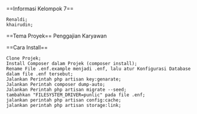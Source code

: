 

==Informasi Kelompok 7==

    Renaldi;
    khairudin;

==Tema Proyek== 
    Penggajian Karyawan

==Cara Install==

    Clone Projek;
    Install Composer dalam Projek (composer install);
    Rename File .enf.example menjadi .enf, lalu atur Konfigurasi Database dalam file .enf tersebut;
    Jalankan Perintah php artisan key:genarate;
    Jalankan Perintah composer dump-auto;
    Jalankan Perintah php artisan migrate --seed;
    tambahkan "FILESYSTEM_DRIVER=punlic" pada file .enf;
    jalankan perintah php artisan config:cache;
    jalankan perintah php artisan storage:link;

